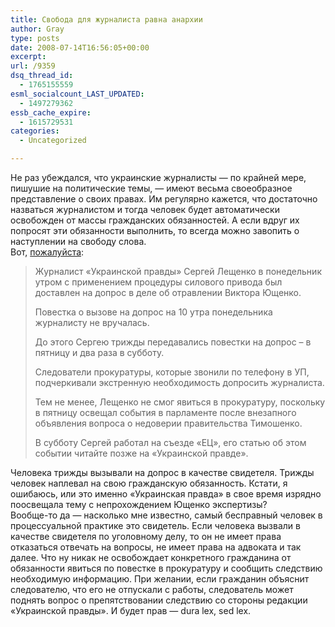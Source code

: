 ```yaml
---
title: Свобода для журналиста равна анархии
author: Gray
type: posts
date: 2008-07-14T16:56:05+00:00
excerpt:
url: /9359
dsq_thread_id:
  - 1765155559
esml_socialcount_LAST_UPDATED:
  - 1497279362
essb_cache_expire:
  - 1615729531
categories:
  - Uncategorized

---
```








Не раз убеждался, что украинские журналисты &#8212; по крайней мере, пишушие на политические темы, &#8212; имеют весьма своеобразное представление о своих правах. Им регулярно кажется, что достаточно назваться журналистом и тогда человек будет автоматически освобожден от массы гражданских обязанностей. А если вдруг их попросят эти обязанности выполнить, то всегда можно завопить о наступлении на свободу слова.  
Вот, <a href="http://www.pravda.com.ua/news/2008/7/14/78740.htm" target="_blank">пожалуйста</a>:

> Журналист &#171;Украинской правды&#187; Сергей Лещенко в понедельник утром с применением процедуры силового привода был доставлен на допрос в деле об отравлении Виктора Ющенко.
> 
> Повестка о вызове на допрос на 10 утра понедельника журналисту не вручалась.
> 
> До этого Сергею трижды передавались повестки на допрос – в пятницу и два раза в субботу.
> 
> Следователи прокуратуры, которые звонили по телефону в УП, подчеркивали экстренную необходимость допросить журналиста.
> 
> Тем не менее, Лещенко не смог явиться в прокуратуру, поскольку в пятницу освещал события в парламенте после внезапного объявления вопроса о недоверии правительства Тимошенко.
> 
> В субботу Сергей работал на съезде &#171;ЕЦ&#187;, его статью об этом событии читайте позже на &#171;Украинской правде&#187;. 

Человека трижды вызывали на допрос в качестве свидетеля. Трижды человек наплевал на свою гражданскую обязанность. Кстати, я ошибаюсь, или это именно &#171;Украинская правда&#187; в свое время изрядно поосвещала тему с непрохождением Ющенко экспертизы?  
Вообще-то да &#8212; насколько мне известно, самый бесправный человек в процессуальной практике это свидетель. Если человека вызвали в качестве свидетеля по уголовному делу, то он не имеет права отказаться отвечать на вопросы, не имеет права на адвоката и так далее. Что ну никак не освобождает конкретного гражданина от обязанности явиться по повестке в прокуратуру и сообщить следствию необходимую информацию. При желании, если гражданин объяснит следователю, что его не отпускали с работы, следователь может поднять вопрос о препятствовании следствию со стороны редакции &#171;Украинской правды&#187;. И будет прав &#8212; dura lex, sed lex.